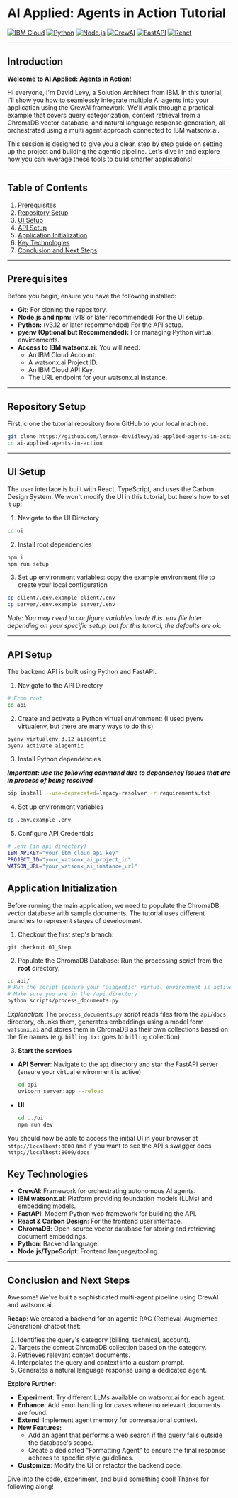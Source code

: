 # AI Applied: Agents in Action Tutorial

[![IBM Cloud](https://img.shields.io/badge/IBM%20Cloud-Watsonx.ai-blue)](https://cloud.ibm.com/watsonx)
[![Python](https://img.shields.io/badge/Python-3.9%2B-blueviolet)](https://www.python.org/)
[![Node.js](https://img.shields.io/badge/Node.js-18%2B-green)](https://nodejs.org/)
[![CrewAI](https://img.shields.io/badge/Framework-CrewAI-orange)](https://www.crewai.com/)
[![FastAPI](https://img.shields.io/badge/API-FastAPI-teal)](https://fastapi.tiangolo.com/)
[![React](https://img.shields.io/badge/UI-React-blue)](https://reactjs.org/)

---

## Introduction

**Welcome to AI Applied: Agents in Action!**

Hi everyone, I'm David Levy, a Solution Architect from IBM. In this tutorial, I'll show you how to seamlessly integrate multiple AI agents into your application using the CrewAI framework. We'll walk through a practical example that covers query categorization, context retrieval from a ChromaDB vector database, and natural language response generation, all orchestrated using a multi agent approach connected to IBM watsonx.ai.

This session is designed to give you a clear, step by step guide on setting up the project and building the agentic pipeline. Let's dive in and explore how you can leverage these tools to build smarter applications!

---

## Table of Contents

1.  [Prerequisites](#prerequisites)
2.  [Repository Setup](#repository-setup)
3.  [UI Setup](#ui-setup)
4.  [API Setup](#api-setup)
5.  [Application Initialization](#application-initialization)
6.  [Key Technologies](#key-technologies)
7.  [Conclusion and Next Steps](#conclusion-and-next-steps)

---

## Prerequisites

Before you begin, ensure you have the following installed:

*   **Git:** For cloning the repository.
*   **Node.js and npm:** (v18 or later recommended) For the UI setup.
*   **Python:** (v3.12 or later recommended) For the API setup.
*   **pyenv (Optional but Recommended):** For managing Python virtual environments.
*   **Access to IBM watsonx.ai:** You will need:
    *   An IBM Cloud Account.
    *   A watsonx.ai Project ID.
    *   An IBM Cloud API Key.
    *   The URL endpoint for your watsonx.ai instance.

---

## Repository Setup

First, clone the tutorial repository from GitHub to your local machine.

```bash
git clone https://github.com/lennox-davidlevy/ai-applied-agents-in-action.git
cd ai-applied-agents-in-action
```
---

## UI Setup

The user interface is built with React, TypeScript, and uses the Carbon Design System. We won't modify the UI in this tutorial, but here's how to set it up:

1. Navigate to the UI Directory
```bash
cd ui
```
2. Install root dependencies
```bash
npm i
npm run setup
```
3. Set up environment variables: copy the example environment file to create your local configuration
```bash
cp client/.env.example client/.env
cp server/.env.example server/.env
```
*Note: You may need to configure variables insde this .env file later depending on your specific setup, but for this tutoral, the defaults are ok.* 

---


## API Setup
The backend API is built using Python and FastAPI.

1. Navigate to the API Directory
```bash
# From root
cd api
```
2. Create and activate a Python virtual environment: (I used pyenv virtualenv, but there are many ways to do this)
```bash
pyenv virtualenv 3.12 aiagentic 
pyenv activate aiagentic
```
3. Install Python dependencies

***Important: use the following command due to dependency issues that are in process of being resolved*** 

```sh
pip install --use-deprecated=legacy-resolver -r requirements.txt
```
4. Set up environment variables
```sh
cp .env.example .env
```
5. Configure API Credentials
```bash
# .env (in api directory)
IBM_APIKEY="your_ibm_cloud_api_key"
PROJECT_ID="your_watsonx_ai_project_id"
WATSON_URL="your_watsonx_ai_instance_url"
```

## Application Initialization
Before running the main application, we need to populate the ChromaDB vector database with sample documents. The tutorial uses different branches to represent stages of development.

1. Checkout the first step's branch:
```
git checkout 01_Step
```
2. Populate the ChromaDB Database: Run the processing script from the **root** directory.
```sh
cd api/
# Run the script (ensure your 'aiagentic' virtual environment is active)
# Make sure you are in the /api directory
python scripts/process_documents.py
```
*Explanation*: The `process_documents.py` script reads files from the `api/docs` directory, chunks them, generates embeddings using a model form `watsonx.ai` and stores them in ChromaDB as their own collections based on the file names (e.g. `billing.txt` goes to `billing` collection).

3. **Start the services**
- **API Server**: Navigate to the `api` directory and star the FastAPI server (ensure your virtual environment is active)
    ```sh
    cd api
    uvicorn server:app --reload
    ```
- **UI**  
    ```sh
    cd ../ui
    npm run dev
    ```
You should now be able to access the initial UI in your browser at `http://localhost:3000` and if you want to see the API's swagger docs `http://localhost:8000/docs`

## Key Technologies

- **CrewAI**: Framework for orchestrating autonomous AI agents.
- **IBM watsonx.ai**: Platform providing foundation models (LLMs) and embedding models.
- **FastAPI**: Modern Python web framework for building the API.
- **React & Carbon Design**: For the frontend user interface.
- **ChromaDB**: Open-source vector database for storing and retrieving document embeddings.
- **Python**: Backend language.
- **Node.js/TypeScript**: Frontend language/tooling.

---



## Conclusion and Next Steps

Awesome! We've built a sophisticated multi-agent pipeline using CrewAI and watsonx.ai.

**Recap**: We created a backend for an agentic RAG (Retrieval-Augmented Generation) chatbot that:

1. Identifies the query's category (billing, technical, account).
2. Targets the correct ChromaDB collection based on the category.
3. Retrieves relevant context documents.
4. Interpolates the query and context into a custom prompt.
5. Generates a natural language response using a dedicated agent.

**Explore Further:** 

- **Experiment**: Try different LLMs available on watsonx.ai for each agent.
- **Enhance**: Add error handling for cases where no relevant documents are found.
- **Extend**: Implement agent memory for conversational context.
- **New Features:**
    - Add an agent that performs a web search if the query falls outside the database's scope.
    - Create a dedicated "Formatting Agent" to ensure the final response adheres to specific style guidelines.
- **Customize**: Modify the UI or refactor the backend code.

Dive into the code, experiment, and build something cool! Thanks for following along!
